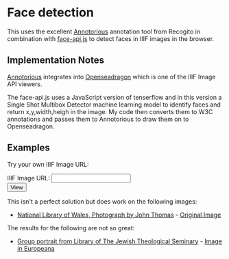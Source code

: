 # Face detection

This uses the excellent [Annotorious](https://recogito.github.io/annotorious/) annotation tool from Recogito in combination with [face-api.js](https://itnext.io/face-api-js-javascript-api-for-face-recognition-in-the-browser-with-tensorflow-js-bcc2a6c4cf07) to detect faces in IIIF images in the browser. 

## Implementation Notes

[Annotorious](https://recogito.github.io/annotorious/) integrates into [Openseadragon](https://openseadragon.github.io/) which is one of the IIIF Image API viewers. 

The face-api.js uses a JavaScript version of tenserflow and in this version a Single Shot Multibox Detector machine learning model to identify faces and return x,y,width,heigh in the image. My code then converts them to W3C annotations and passes them to Annotorious to draw them on to Openseadragon. 

## Examples

Try your own IIIF Image URL: 
<form>
<div class="form-group">
<label for="image_api">IIIF Image URL:</label>
<input type="text" id="image_api" />
</div>    
<button type="submit" class="btn btn-primary">View</button>
</form>


This isn't a perfect solution but does work on the following images:

 * [National Library of Wales, Photograph by John Thomas](demo.html?iiif-content=https://damsssl.llgc.org.uk/iiif/2.0/image/4670355) - [Original Image](https://viewer.library.wales/4670355)

The results for the following are not so great:

 * [Group portrait from Library of The Jewish Theological Seminary](demo.html?iiif-content=https://media.jhn.ngo/iiif/2/DC_JTSA:oai_jts_jts_38225:38225_PNT_G_01880.tif.tiff) - [Image in Europeana](https://www.europeana.eu/en/item/232/https___digitalcollections_jtsa_edu_islandora_object_jts_3A38225_datastream_TN_view__5BGroup_20portrait_5D__jpg)
